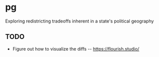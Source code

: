 # pg
Exploring redistricting tradeoffs inherent in a state's political geography

## TODO

* Figure out how to visualize the diffs -- https://flourish.studio/